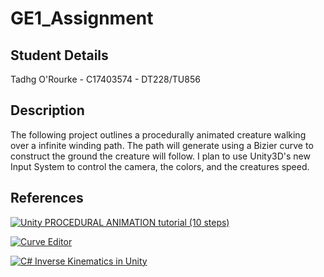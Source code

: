 # GE1_Assignment 

## Student Details
Tadhg O'Rourke - C17403574 - DT228/TU856 

## Description 
The following project outlines a procedurally animated creature walking over a infinite winding path. The path will generate using a Bizier curve to construct the ground the creature will follow. I plan to use Unity3D's new Input System to control the camera, the colors, and the creatures speed. 

## References 

[![Unity PROCEDURAL ANIMATION tutorial (10 steps)](http://i3.ytimg.com/vi/e6Gjhr1IP6w/hqdefault.jpg)](https://www.youtube.com/watch?v=e6Gjhr1IP6w&ab_channel=Codeer)


[![Curve Editor](http://i3.ytimg.com/vi/RF04Fi9OCPc/hqdefault.jpg)](https://www.youtube.com/playlist?list=PLFt_AvWsXl0d8aDaovNztYf6iTChHzrHP)


[![C# Inverse Kinematics in Unity](http://i3.ytimg.com/vi/qqOAzn05fvk/hqdefault.jpg)](https://www.youtube.com/watch?v=qqOAzn05fvk&t=559s&ab_channel=DitzelGames)
